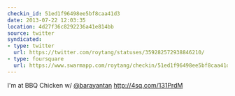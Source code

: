 ```yaml
---
checkin_id: 51ed1f96498ee5bf8caa41d3
date: 2013-07-22 12:03:35
location: 4d27f36c8292236a41e814bb
source: twitter
syndicated:
- type: twitter
  url: https://twitter.com/roytang/statuses/359282572938846210/
- type: foursquare
  url: https://www.swarmapp.com/roytang/checkin/51ed1f96498ee5bf8caa41d3
---
```


I'm at BBQ Chicken w/ [@barayantan](https://twitter.com/barayantan/) http://4sq.com/131PrdM